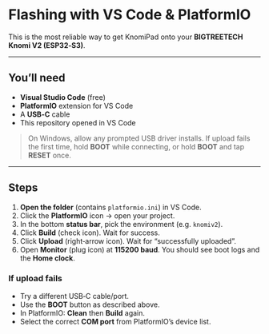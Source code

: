 # Flashing with VS Code & PlatformIO

This is the most reliable way to get KnomiPad onto your **BIGTREETECH Knomi V2 (ESP32‑S3)**.

---

## You’ll need

- **Visual Studio Code** (free)  
- **PlatformIO** extension for VS Code  
- A **USB‑C** cable
- This repository opened in VS Code

> On Windows, allow any prompted USB driver installs. If upload fails the first time, hold **BOOT** while connecting, or hold **BOOT** and tap **RESET** once.

---

## Steps

1. **Open the folder** (contains `platformio.ini`) in VS Code.  
2. Click the **PlatformIO** icon → open your project.  
3. In the bottom **status bar**, pick the environment (e.g. `knomiv2`).  
4. Click **Build** (check icon). Wait for success.  
5. Click **Upload** (right‑arrow icon). Wait for “successfully uploaded”.  
6. Open **Monitor** (plug icon) at **115200 baud**. You should see boot logs and the **Home clock**.

### If upload fails
- Try a different USB‑C cable/port.  
- Use the **BOOT** button as described above.  
- In PlatformIO: **Clean** then **Build** again.  
- Select the correct **COM port** from PlatformIO’s device list.
